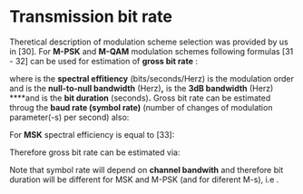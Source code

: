 # Transmission bit rate

Theretical description of modulation scheme selection was provided by us in \[30\]. For **M-PSK** and **M-QAM** modulation schemes following formulas \[31 - 32\] can be used for estimation of **gross bit rate** :



where  is the **spectral effitiency** \(bits/seconds/Herz\)  is the modulation order and  is the **null-to-null bandwidth** \(Herz\)**,**  is the **3dB bandwidth** \(Herz\) ****and  is the **bit duration** \(seconds\)**.** Gross bit rate can be estimated throug the **baud rate \(symbol rate\)**   \(number of changes of modulation parameter\(-s\) per second\) also:

For **MSK** spectral efficiency is equal to \[33\]:

Therefore gross bit rate can be estimated via:

Note that symbol rate will depend on **channel bandwith** and therefore bit duration will be different for MSK and M-PSK \(and for diferent M-s\), i.e .

